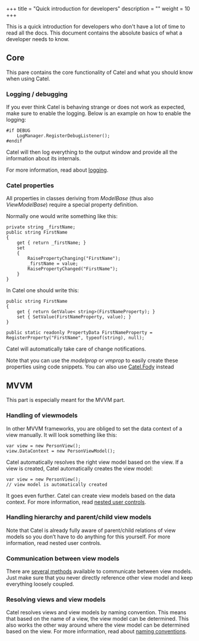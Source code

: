 +++
title = "Quick introduction for developers" 
description = ""
weight = 10
+++

This is a quick introduction for developers who don't have a lot of time to read all the docs. This document contains the absolute basics of what a developer needs to know.

## Core

This pare contains the core functionality of Catel and what you should know when using Catel.

### Logging / debugging

If you ever think Catel is behaving strange or does not work as expected, make sure to enable the logging. Below is an example on how to enable the logging:

```
#if DEBUG
    LogManager.RegisterDebugListener();
#endif
```

Catel will then log everything to the output window and provide all the information about its internals.

For more information, read about [logging](Logging).

### Catel properties

All properties in classes deriving from *ModelBase* (thus also *ViewModelBase*) require a special property definition.

Normally one would write something like this:

```
private string _firstName;
public string FirstName
{
    get { return _firstName; }
    set
    {
        RaisePropertyChanging("FirstName");
        _firstName = value;
        RaisePropertyChanged("FirstName");
    }
}
```

In Catel one should write this:

```
public string FirstName
{
    get { return GetValue< string>(FirstNameProperty); }
    set { SetValue(FirstNameProperty, value); }
}

public static readonly PropertyData FirstNameProperty = RegisterProperty("FirstName", typeof(string), null);
```

Catel will automatically take care of change notifications.

Note that you can use the *modelprop* or *vmprop* to easily create these properties using code snippets. You can also use [Catel.Fody](../catel-fody/) instead

## MVVM

This part is especially meant for the MVVM part.

### Handling of viewmodels

In other MVVM frameworks, you are obliged to set the data context of a view manually. It will look something like this:

```
var view = new PersonView();
view.DataContext = new PersonViewModel();
```

Catel automatically resolves the right view model based on the view. If a view is created, Catel automatically creates the view model:

```
var view = new PersonView();
// view model is automatically created
```

It goes even further. Catel can create view models based on the data context. For more information, read [nested user controls](Introduction_to_the_nested_user_controls_problem).

### Handling hierarchy and parent/child view models

Note that Catel is already fully aware of parent/child relations of view models so you don’t have to do anything for this yourself. For more information, read nested user controls.

### Communication between view models

There are [several methods](../catel-mvvm/view-models/creating-view-model-that-watches-over-other-view-models.md) available to communicate between view models. Just make sure that you never directly reference other view model and keep everything loosely coupled.

### Resolving views and view models

Catel resolves views and view models by naming convention. This means that based on the name of a view, the view model can be determined. This also works the other way around where the view model can be determined based on the view. For more information, read about [naming conventions](https://catelproject.atlassian.net/wiki/display/CTL/Locators+and+naming+conventions).

